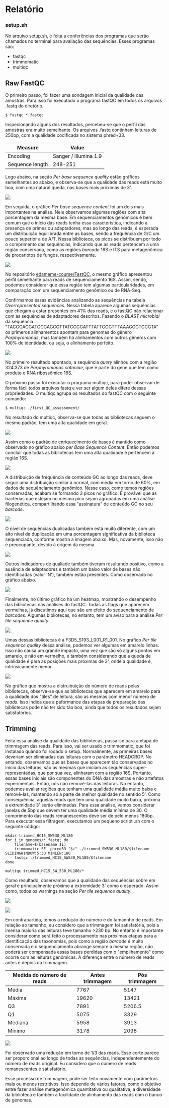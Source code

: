 # Relatório
### setup.sh
No arquivo setup.sh, é feita a conferências dos programas que serão chamados no terminal para avaliação das sequências. Esses programas são:
- fastqc
- trimmomatic
- multiqc

## Raw FastQC
O primeiro passo, foi fazer uma sondagem inicial da qualidade das amostras. Para isso foi executado o programa fastQC em todos os arquivos .fastq do diretório. 

`$ fastqc *.fastqc`

Inspecionando alguns dos resultados, percebeu-se que o perfil das amostras era muito semelhante. Os arquivos .fastq continham leituras de 250bp, com a qualidade codificada no sistema phred+33.

|Measure |  Value |
| ------------ | ------------ |
|  Encoding | Sanger / Illumina 1.9  |
|  Sequence length | 248-251|

Logo abaixo, na seção *Per base sequence quality* estão gráficos semelhantes ao abaixo, e observa-se que a qualidade das reads está muito boa, com uma natural queda, nas bases mais próximas de 3'.

![](https://raw.githubusercontent.com/ldiass/DesafioNeoprospecta/main/FrenteIV/images/fstQC_per_base_seqQ.png?token=AL5OTAMLAXH3AUVU4IHNNDDAK5M3Y)

Em seguida, o gráfico *Per base sequence content*  foi um dois mais importantes na análise. Nele observamos algumas regiões com alta porcentagem da mesma base. Em sequenciamentos genômicos é bem comum que o início das reads tenha essa característica, indicando a presença de primes ou adaptadores, mas ao longo das reads, é esperada um distribuição equilibrada entre as bases, sendo a frequência de G/C um pouco superior a de A/T.  Nessa biblioteca, os picos se distribuem por todo o comprimento das sequências, indicando que as reads pertencem a uma região conservada, como as regiões *barcode* 16S e ITS para metagenômica de procariotos de fungos, respectivamente. 

![](https://raw.githubusercontent.com/ldiass/DesafioNeoprospecta/main/FrenteIV/images/fstQC_per_base_seq_content.png)

No repositório [ edamame-course/FastQC](https://github.com/edamame-course/FastQC/blob/master/final/2016-06-22_FastQC_tutorial.md " edamame-course / FastQC"), o mesmo gráfico apresentou perfil semelhante para reads de sequenciamento 16S. Assim, sendo, podemos considerar que essa região tem algumas particularidades, em comparação com um sequenciamento genômico ou de RNA-Seq.

Confirmamos essas evidências analizando as sequências na tabela *Overrepresented sequences*. Nessa tabela aparece algumas sequências que chegam a estar presentes em 41% das reads, e o fastQC não relacionar com as sequências de adaptadores descritos. Fazendo o *BLAST microbial* da sequência "TACGGAGGATGCGAGCGTTATCCGGATTTATTGGGTTTAAAGGGTGCGTA" os primeros alinhamentos apontam para genomas do gênero *Porphyromonas*, mas também há alinhamentos com outros gêneros com 100% de identidade, ou seja, o alinhamento perfeito.

![](https://raw.githubusercontent.com/ldiass/DesafioNeoprospecta/main/FrenteIV/images/blast_example.png)

No primeiro resultado apontado, a sequência *query* alinhou com a região 324:373 de *Porphyromonas catoniae*, que é parte do gene que tem como produto o RNA ribossômico 16S.

O próximo passo foi executar o programa multiqc, para poder observar de forma fácil todos arquivos fastq e ver ser algum deles difere dessas propriedades. O multiqc agrupa os resultados do fastQC com o seguinte comando:

`$ multiqc ./first_QC_assessement/`

No resultado do multiqc, observa-se que todas as bibliotecas seguem o mesmo padrão, tem uma alta qualidade em geral.

![](https://raw.githubusercontent.com/ldiass/DesafioNeoprospecta/main/FrenteIV/images/multiqc_per_base_sequence_quality_plot.png)

Assim como o padrão de enriquecimento de bases é mantido como observado no gráfico abaixo *per Base Sequence Content*. Então podemos concluir que todas as bibliotecas tem uma alta qualidade e pertencem à região 16S.

![](https://raw.githubusercontent.com/ldiass/DesafioNeoprospecta/main/FrenteIV/images/multiqc_per_base_sequence_quality_plot.png)

A distribuição de frequência de conteúdo GC ao longo das reads, deve seguir uma distribuição similar à normal, com média em torno de 60%, em dados de sequênciamento genômico. Nesse caso, como temos regiões conservadas, acabam se formando 3 picos no gráfico. É provável que as bactérias que estejam no mesmo pico sejam agrupadas em uma análise filogenética, compartilhando essa "assinatura" de conteúdo GC no seu *barcode*.

![](https://raw.githubusercontent.com/ldiass/DesafioNeoprospecta/main/FrenteIV/images/multiqc_gc_content_plot.png)

O nível de sequências duplicadas também está muito diferente, com um alto nível de duplicação em uma porcentagem significativa da biblioteca sequenciada, conforme mostra a imagem abaixo. Mas, novamente, isso não é preocupante, devido à origem da mesma.

![](https://raw.githubusercontent.com/ldiass/DesafioNeoprospecta/main/FrenteIV/images/multiQC_dup_levels.png)

Outros indicadores de qualiade também tiveram resultando positivo, como a ausência de adaptadores e também um baixo valor de bases não identificadas (valor 'N'), também estão presentes. Como observado no gráfico abaixo.

![](https://raw.githubusercontent.com/ldiass/DesafioNeoprospecta/main/FrenteIV/images/multiQC_per_base_n_content_plot.png)

Finalmente, no último gráfico há um heatmap, mostrando o desempenho das bibliotecas nas análises do fastQC. Todas as flags que aparecem vermelhas, já discutimos aqui que são um efeito do sequenciamento de *barcodes*. Algumas bibliotecas, no entanto, tem um 
aviso para a análise *Per tile sequence quality*.

![](https://raw.githubusercontent.com/ldiass/DesafioNeoprospecta/main/FrenteIV/images/multiqc-status-check-heatmap.png)

Umas dessas bibliotecas é a F3D5_S193_L001_R1_001. No gráfico *Per tile sequence quality* dessa análise, podemos ver algumas em amarelo linhas. Isso não causa um grande impacto, uma vez que são só alguns pontos em amarelo, e não em vermelho, e também considerando que a queda de qualidade é para as posições mais próximas de 3', onde a qualidade é, intrinsicamente menor.

![](https://raw.githubusercontent.com/ldiass/DesafioNeoprospecta/main/FrenteIV/images/F3D5_S193_per_tile_plot.png)

No gráfico que mostra a distruibuição do número de reads pelas bibliotecas, observa-se que as bibliotecas que aparecem em amarelo para a qualidade dos "tiles" de leitura, são as mesmas com menor número de *reads*. Isso indica que a peformance das etapas de preparação das bibliotecas pode não ter sido tão boa, ainda que todos os resultados sejam satisfatórios.

## Trimming
Feita essa análise da qualidade das bibliotecas, passa-se para a etapa de trimmagem das reads. Para isso, vai ser usado o trimmomatic, que foi instalado quando foi rodado o setup. Normalmente, as primeiras bases deveriam ser eliminadas das leituras com o parâmetro HEADCROP. No entando, observamos que as bases que aparecem tão conservadas no início das leituras, são as mesmas que iniciam as sequências super-representadas, que por sua vez, alinharam com a região 16S. Portanto, essas bases iniciais são componentes do DNA das amostras e não artefatos experimentais. Então, nós não removê-las das leituras.
No entanto, podemos avaliar regiões que tenham uma qualidade média muito baixa e removê-las, mantendo só a parte de melhor qualidade no sentido 5'. Como consequência, aquelas reads que tem uma qualidade muito baixa, próxima a extremidade 3' serão eliminadas. Para essa análise, vamos considerar janelas de 5bp que devem ter uma qualidade média mínima de 30. O comprimento das reads remanescentes deve ser de pelo menos 180bp.
Para executar essa filtragem, executamos um pequeno script .sh com o seguinte código:

```shell
mkdir trimmed_HC15_SW530_ML180
for i in genomes/*.fastq; do
	filename=$(basename $i)
	trimmomatic SE -phred33 "$i" ./trimmed_SW530_ML180/$filename SLIDINGWINDOW:5:30 MINLEN:180
	fastqc ./trimmed_HC15_SW530_ML180/$filename
done

multiqc trimmed_HC15_SW_530_ML180/*
```
Como resultado, observamos que a qualidade das sequências sobre em geral e principalmente próximo a extremidade 3' como o esperado. Assim como, todos os warnings na seção *Per tile sequence quality*.

![](https://raw.githubusercontent.com/ldiass/DesafioNeoprospecta/main/FrenteIV/images/multiqc_1trimm_per_base_sequence_quality.png)

![](https://raw.githubusercontent.com/ldiass/DesafioNeoprospecta/main/FrenteIV/images/multiqc_1trimm-status-check-heatmap.png)

Em contrapartida, temos a redução do número e do tamannho de reads. Em relação ao tamanho, eu considero que a trimmagem foi satisfatória, pois a imensa maioria das leituras teve tamanho >230 bp. No entanto é importante considerar como será feito o processamento nas próximas etapas para a identificação das taxonomias, pois como a região *barcode* é muito conservada e o sequenciamento abrange sempre a mesma região, não poderá ser compensada essas bases perdidas com o "empilhamento" como ocorre com as leituras genômicas. A diferença entre o número de reads antes e depois da trimmagem.

|Medida do número de reads|  Antes trimmagem | Pós trimmagem|
| ------------ | ------------ | ------------ |
|Média|7767|5147|
|Máxima|19620|13421|
|Q3|7891|5206.5|
|Q1|5075|3329|
|Mediana|5958|3913|
|Mínimo|3178|2098|

![](https://raw.githubusercontent.com/ldiass/DesafioNeoprospecta/main/FrenteIV/images/n_read_trimming.png)

Foi observado uma redução em torno de 1/3 das reads. Esse corte parece ser proporcional ao longo de todas as sequências, independentemente do número de reads original. Eu considero que o número de reads remanescentes é satisfatório.

Esse processo de trimmagem, pode ser feito novamente com parâmetros mais ou menos restritivos. Isso depende de vários fatores, como o objetivo entre fazer análise metagenômica quantitativa ou qualitativa, a diversidade da biblioteca e também a facilidade de alinhamento das reads com o banco de genomas.





